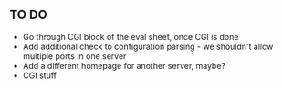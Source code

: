 ## TO DO
- Go through CGI block of the eval sheet, once CGI is done
- Add additional check to configuration parsing - we shouldn't allow multiple ports in one server
- Add a different homepage for another server, maybe?
- CGI stuff